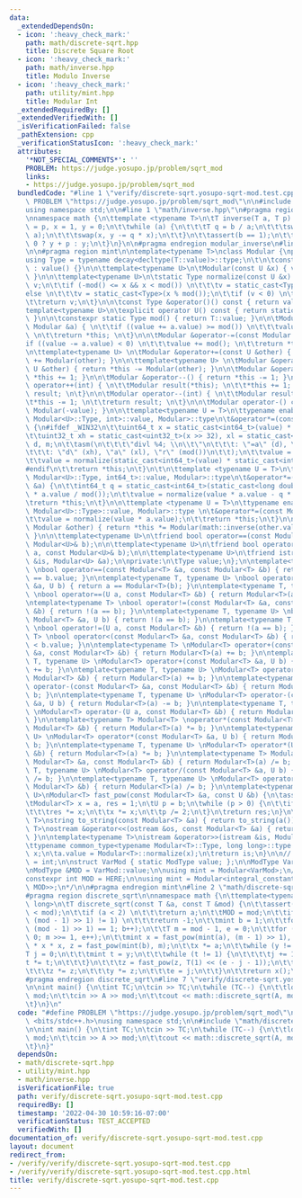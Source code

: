 ```yaml
---
data:
  _extendedDependsOn:
  - icon: ':heavy_check_mark:'
    path: math/discrete-sqrt.hpp
    title: Discrete Square Root
  - icon: ':heavy_check_mark:'
    path: math/inverse.hpp
    title: Modulo Inverse
  - icon: ':heavy_check_mark:'
    path: utility/mint.hpp
    title: Modular Int
  _extendedRequiredBy: []
  _extendedVerifiedWith: []
  _isVerificationFailed: false
  _pathExtension: cpp
  _verificationStatusIcon: ':heavy_check_mark:'
  attributes:
    '*NOT_SPECIAL_COMMENTS*': ''
    PROBLEM: https://judge.yosupo.jp/problem/sqrt_mod
    links:
    - https://judge.yosupo.jp/problem/sqrt_mod
  bundledCode: "#line 1 \"verify/discrete-sqrt.yosupo-sqrt-mod.test.cpp\"\n#define\
    \ PROBLEM \"https://judge.yosupo.jp/problem/sqrt_mod\"\n\n#include <bits/stdc++.h>\n\
    using namespace std;\n\n#line 1 \"math/inverse.hpp\"\n#pragma region modular_inverse\n\
    \nnamespace math {\n\ttemplate <typename T>\n\tT inverse(T a, T p) {\n\t\tT b\
    \ = p, x = 1, y = 0;\n\t\twhile (a) {\n\t\t\tT q = b / a;\n\t\t\tswap(a, b %=\
    \ a);\n\t\t\tswap(x, y -= q * x);\n\t\t}\n\t\tassert(b == 1);\n\t\treturn y <\
    \ 0 ? y + p : y;\n\t}\n}\n\n#pragma endregion modular_inverse\n#line 2 \"utility/mint.hpp\"\
    \n\n#pragma region mint\n\ntemplate<typename T>\nclass Modular {\npublic:\n\t\
    using Type = typename decay<decltype(T::value)>::type;\n\t\n\tconstexpr Modular()\
    \ : value() {}\n\n\ttemplate<typename U>\n\tModular(const U &x) { value = normalize(x);\
    \ }\n\n\ttemplate<typename U>\n\tstatic Type normalize(const U &x) {\n\t\tType\
    \ v;\n\t\tif (-mod() <= x && x < mod()) \n\t\t\tv = static_cast<Type>(x);\n\t\t\
    else \n\t\t\tv = static_cast<Type>(x % mod());\n\t\tif (v < 0) \n\t\t\tv += mod();\n\
    \t\treturn v;\n\t}\n\n\tconst Type &operator()() const { return value; }\n\n\t\
    template<typename U>\n\texplicit operator U() const { return static_cast<U>(value);\
    \ }\n\n\tconstexpr static Type mod() { return T::value; }\n\n\tModular &operator+=(const\
    \ Modular &a) { \n\t\tif ((value += a.value) >= mod()) \n\t\t\tvalue -= mod();\
    \ \n\t\treturn *this; \n\t}\n\n\tModular &operator-=(const Modular &a) { \n\t\t\
    if ((value -= a.value) < 0) \n\t\t\tvalue += mod(); \n\t\treturn *this; \n\t}\n\
    \n\ttemplate<typename U> \n\tModular &operator+=(const U &other) { return *this\
    \ += Modular(other); }\n\n\ttemplate<typename U> \n\tModular &operator-=(const\
    \ U &other) { return *this -= Modular(other); }\n\n\tModular &operator++() { return\
    \ *this += 1; }\n\n\tModular &operator--() { return *this -= 1; }\n\n\tModular\
    \ operator++(int) { \n\t\tModular result(*this); \n\t\t*this += 1; \n\t\treturn\
    \ result; \n\t}\n\n\tModular operator--(int) { \n\t\tModular result(*this);\n\t\
    \t*this -= 1; \n\t\treturn result; \n\t}\n\n\tModular operator-() const { return\
    \ Modular(-value); }\n\n\ttemplate<typename U = T>\n\ttypename enable_if<is_same<typename\
    \ Modular<U>::Type, int>::value, Modular>::type\n\t&operator*=(const Modular &a)\
    \ {\n#ifdef _WIN32\n\t\tuint64_t x = static_cast<int64_t>(value) * static_cast<int64_t>(a.value);\n\
    \t\tuint32_t xh = static_cast<uint32_t>(x >> 32), xl = static_cast<uint32_t>(x),\
    \ d, m;\n\t\tasm(\n\t\t\t\"divl %4; \\n\\t\"\n\t\t\t: \"=a\" (d), \"=d\" (m)\n\
    \t\t\t: \"d\" (xh), \"a\" (xl), \"r\" (mod())\n\t\t);\n\t\tvalue = m;\n#else\n\
    \t\tvalue = normalize(static_cast<int64_t>(value) * static_cast<int64_t>(a.value));\n\
    #endif\n\t\treturn *this;\n\t}\n\t\n\ttemplate <typename U = T>\n\ttypename enable_if<is_same<typename\
    \ Modular<U>::Type, int64_t>::value, Modular>::type\n\t&operator*=(const Modular\
    \ &a) {\n\t\tint64_t q = static_cast<int64_t>(static_cast<long double>(value)\
    \ * a.value / mod());\n\t\tvalue = normalize(value * a.value - q * mod());\n\t\
    \treturn *this;\n\t}\n\n\ttemplate <typename U = T>\n\ttypename enable_if<!is_integral<typename\
    \ Modular<U>::Type>::value, Modular>::type \n\t&operator*=(const Modular &a) {\n\
    \t\tvalue = normalize(value * a.value);\n\t\treturn *this;\n\t}\n\n\tModular &operator/=(const\
    \ Modular &other) { return *this *= Modular(math::inverse(other.value, mod()));\
    \ }\n\n\ttemplate<typename U>\n\tfriend bool operator==(const Modular<U>& a, const\
    \ Modular<U>& b);\n\n\ttemplate<typename U>\n\tfriend bool operator<(const Modular<U>&\
    \ a, const Modular<U>& b);\n\n\ttemplate<typename U>\n\tfriend istream &operator>>(istream\
    \ &is, Modular<U> &a);\n\nprivate:\n\tType value;\n};\n\ntemplate<typename T>\
    \ \nbool operator==(const Modular<T> &a, const Modular<T> &b) { return a.value\
    \ == b.value; }\n\ntemplate<typename T, typename U> \nbool operator==(const Modular<T>\
    \ &a, U b) { return a == Modular<T>(b); }\n\ntemplate<typename T, typename U>\
    \ \nbool operator==(U a, const Modular<T> &b) { return Modular<T>(a) == b; }\n\
    \ntemplate<typename T> \nbool operator!=(const Modular<T> &a, const Modular<T>\
    \ &b) { return !(a == b); }\n\ntemplate<typename T, typename U> \nbool operator!=(const\
    \ Modular<T> &a, U b) { return !(a == b); }\n\ntemplate<typename T, typename U>\
    \ \nbool operator!=(U a, const Modular<T> &b) { return !(a == b); }\n\ntemplate<typename\
    \ T> \nbool operator<(const Modular<T> &a, const Modular<T> &b) { return a.value\
    \ < b.value; }\n\ntemplate<typename T> \nModular<T> operator+(const Modular<T>\
    \ &a, const Modular<T> &b) { return Modular<T>(a) += b; }\n\ntemplate<typename\
    \ T, typename U> \nModular<T> operator+(const Modular<T> &a, U b) { return Modular<T>(a)\
    \ += b; }\n\ntemplate<typename T, typename U> \nModular<T> operator+(U a, const\
    \ Modular<T> &b) { return Modular<T>(a) += b; }\n\ntemplate<typename T> \nModular<T>\
    \ operator-(const Modular<T> &a, const Modular<T> &b) { return Modular<T>(a) -=\
    \ b; }\n\ntemplate<typename T, typename U> \nModular<T> operator-(const Modular<T>\
    \ &a, U b) { return Modular<T>(a) -= b; }\n\ntemplate<typename T, typename U>\
    \ \nModular<T> operator-(U a, const Modular<T> &b) { return Modular<T>(a) -= b;\
    \ }\n\ntemplate<typename T> Modular<T> \noperator*(const Modular<T> &a, const\
    \ Modular<T> &b) { return Modular<T>(a) *= b; }\n\ntemplate<typename T, typename\
    \ U> \nModular<T> operator*(const Modular<T> &a, U b) { return Modular<T>(a) *=\
    \ b; }\n\ntemplate<typename T, typename U> \nModular<T> operator*(U a, const Modular<T>\
    \ &b) { return Modular<T>(a) *= b; }\n\ntemplate<typename T> Modular<T> \noperator/(const\
    \ Modular<T> &a, const Modular<T> &b) { return Modular<T>(a) /= b; }\n\ntemplate<typename\
    \ T, typename U> \nModular<T> operator/(const Modular<T> &a, U b) { return Modular<T>(a)\
    \ /= b; }\n\ntemplate<typename T, typename U> \nModular<T> operator/(U a, const\
    \ Modular<T> &b) { return Modular<T>(a) /= b; }\n\ntemplate<typename T, typename\
    \ U>\nModular<T> fast_pow(const Modular<T> &a, const U &b) {\n\tassert(b >= 0);\n\
    \tModular<T> x = a, res = 1;\n\tU p = b;\n\twhile (p > 0) {\n\t\tif (p & 1) \n\
    \t\t\tres *= x;\n\t\tx *= x;\n\t\tp /= 2;\n\t}\n\treturn res;\n}\n\ntemplate<typename\
    \ T>\nstring to_string(const Modular<T> &a) { return to_string(a()); }\n\ntemplate<typename\
    \ T>\nostream &operator<<(ostream &os, const Modular<T> &a) { return os << a();\
    \ }\n\ntemplate<typename T>\nistream &operator>>(istream &is, Modular<T> &a) {\n\
    \ttypename common_type<typename Modular<T>::Type, long long>::type x;\n\tis >>\
    \ x;\n\ta.value = Modular<T>::normalize(x);\n\treturn is;\n}\n\n// /*\nusing ModType\
    \ = int;\n\nstruct VarMod { static ModType value; };\n\nModType VarMod::value;\n\
    \nModType &MOD = VarMod::value;\n\nusing mint = Modular<VarMod>;\n// */\n\n/*\n\
    constexpr int MOD = HERE;\n\nusing mint = Modular<integral_constant<decay<decltype(MOD)>::type,\
    \ MOD>>;\n*/\n\n#pragma endregion mint\n#line 2 \"math/discrete-sqrt.hpp\"\n\n\
    #pragma region discrete_sqrt\n\nnamespace math {\n\ttemplate<typename T = long\
    \ long>\n\tT discrete_sqrt(const T &a, const T &mod) {\n\t\tassert(0 <= a && a\
    \ < mod);\n\t\tif (a < 2) \n\t\t\treturn a;\n\t\tMOD = mod;\n\t\tif (fast_pow(mint(a),\
    \ (mod - 1) >> 1) != 1) \n\t\t\treturn -1;\n\t\tmint b = 1;\n\t\tfor (; fast_pow(b,\
    \ (mod - 1) >> 1) == 1; b++);\n\t\tT m = mod - 1, e = 0;\n\t\tfor (; m % 2 ==\
    \ 0; m >>= 1, e++);\n\t\tmint x = fast_pow(mint(a), (m - 1) >> 1), y = mint(a)\
    \ * x * x, z = fast_pow(mint(b), m);\n\t\tx *= a;\n\t\twhile (y != 1) {\n\t\t\t\
    T j = 0;\n\t\t\tmint t = y;\n\t\t\twhile (t != 1) {\n\t\t\t\tj += 1;\n\t\t\t\t\
    t *= t;\n\t\t\t}\n\t\t\tz = fast_pow(z, T(1) << (e - j - 1));\n\t\t\tx *= z;\n\
    \t\t\tz *= z;\n\t\t\ty *= z;\n\t\t\te = j;\n\t\t}\n\t\treturn x();\n\t}\n}\n\n\
    #pragma endregion discrete_sqrt\n#line 7 \"verify/discrete-sqrt.yosupo-sqrt-mod.test.cpp\"\
    \n\nint main() {\n\tint TC;\n\tcin >> TC;\n\twhile (TC--) {\n\t\tlong long A,\
    \ mod;\n\t\tcin >> A >> mod;\n\t\tcout << math::discrete_sqrt(A, mod) << '\\n';\n\
    \t}\n}\n"
  code: "#define PROBLEM \"https://judge.yosupo.jp/problem/sqrt_mod\"\n\n#include\
    \ <bits/stdc++.h>\nusing namespace std;\n\n#include \"math/discrete-sqrt.hpp\"\
    \n\nint main() {\n\tint TC;\n\tcin >> TC;\n\twhile (TC--) {\n\t\tlong long A,\
    \ mod;\n\t\tcin >> A >> mod;\n\t\tcout << math::discrete_sqrt(A, mod) << '\\n';\n\
    \t}\n}"
  dependsOn:
  - math/discrete-sqrt.hpp
  - utility/mint.hpp
  - math/inverse.hpp
  isVerificationFile: true
  path: verify/discrete-sqrt.yosupo-sqrt-mod.test.cpp
  requiredBy: []
  timestamp: '2022-04-30 10:59:16-07:00'
  verificationStatus: TEST_ACCEPTED
  verifiedWith: []
documentation_of: verify/discrete-sqrt.yosupo-sqrt-mod.test.cpp
layout: document
redirect_from:
- /verify/verify/discrete-sqrt.yosupo-sqrt-mod.test.cpp
- /verify/verify/discrete-sqrt.yosupo-sqrt-mod.test.cpp.html
title: verify/discrete-sqrt.yosupo-sqrt-mod.test.cpp
---
```

